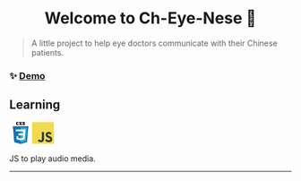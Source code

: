 <h1 align="center">Welcome to Ch-Eye-Nese 👋</h1>
<p>
</p>

> A little project to help eye doctors communicate with their Chinese patients.

### ✨ [Demo](https://weepotty.github.io/chinese/)

## Learning

<img src="https://raw.githubusercontent.com/devicons/devicon/master/icons/css3/css3-original-wordmark.svg" alt="css3" width="40" height="40"/><img src="https://raw.githubusercontent.com/devicons/devicon/master/icons/javascript/javascript-original.svg" alt="javascript" width="40" height="40"/>

JS to play audio media.

---
